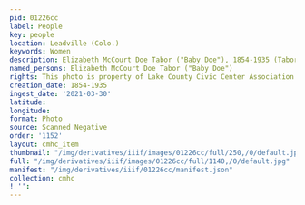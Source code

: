 ```yaml
---
pid: 01226cc
label: People
key: people
location: Leadville (Colo.)
keywords: Women
description: Elizabeth McCourt Doe Tabor ("Baby Doe"), 1854-1935 (Tabor home)
named_persons: Elizabeth McCourt Doe Tabor ("Baby Doe")
rights: This photo is property of Lake County Civic Center Association.
creation_date: 1854-1935
ingest_date: '2021-03-30'
latitude: 
longitude: 
format: Photo
source: Scanned Negative
order: '1152'
layout: cmhc_item
thumbnail: "/img/derivatives/iiif/images/01226cc/full/250,/0/default.jpg"
full: "/img/derivatives/iiif/images/01226cc/full/1140,/0/default.jpg"
manifest: "/img/derivatives/iiif/01226cc/manifest.json"
collection: cmhc
! '': 
---
```

